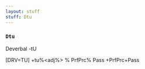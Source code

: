 ```yaml
---
layout: stuff
stuff: Dtu
---
```

### ` Dtu ` 

Deverbal -tU

[DRV=TU]
+tu%<adj%>
% PrfPrc% Pass
+PrfPrc+Pass
